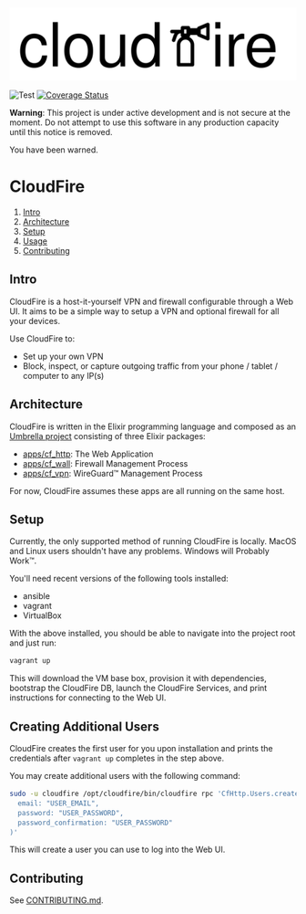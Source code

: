 ![](./apps/cf_http/assets/static/logo.svg)

![Test](https://github.com/CloudFire-LLC/cloudfire/workflows/Test/badge.svg)
[![Coverage Status](https://coveralls.io/repos/github/CloudFire-LLC/cloudfire/badge.svg?branch=master)](https://coveralls.io/github/CloudFire-LLC/cloudfire?branch=master)

**Warning**: This project is under active development and is not secure at the moment.
Do not attempt to use this software in any production capacity until this notice is removed.

You have been warned.

# CloudFire

1. [Intro](#intro)
2. [Architecture](#architecture)
3. [Setup](#setup)
4. [Usage](#usage)
5. [Contributing](#contributing)

## Intro

CloudFire is a host-it-yourself VPN and firewall configurable through a Web UI.
It aims to be a simple way to setup a VPN and optional firewall for all your
devices.

Use CloudFire to:

- Set up your own VPN
- Block, inspect, or capture outgoing traffic from your phone / tablet /
  computer to any IP(s)

## Architecture

CloudFire is written in the Elixir programming language and composed as an [Umbrella
project](https://elixir-lang.org/getting-started/mix-otp/dependencies-and-umbrella-projects.html)
consisting of three Elixir packages:

- [apps/cf_http](apps/cf_http): The Web Application
- [apps/cf_wall](apps/cf_wall): Firewall Management Process
- [apps/cf_vpn](apps/cf_vpn): WireGuard™ Management Process

For now, CloudFire assumes these apps are all running on the same host.

## Setup

Currently, the only supported method of running CloudFire is locally. MacOS and
Linux users shouldn't have any problems. Windows will Probably Work™.

You'll need recent versions of the following tools installed:

- ansible
- vagrant
- VirtualBox

With the above installed, you should be able to navigate into the project root
and just run:

```bash
vagrant up
```

This will download the VM base box, provision it with dependencies, bootstrap
the CloudFire DB, launch the CloudFire Services, and print instructions for
connecting to the Web UI.

## Creating Additional Users

CloudFire creates the first user for you upon installation and prints the
credentials after `vagrant up` completes in the step above.

You may create additional users with the following command:

```bash
sudo -u cloudfire /opt/cloudfire/bin/cloudfire rpc 'CfHttp.Users.create_user(
  email: "USER_EMAIL",
  password: "USER_PASSWORD",
  password_confirmation: "USER_PASSWORD"
)'
```

This will create a user you can use to log into the Web UI.

## Contributing

See [CONTRIBUTING.md](CONTRIBUTING.md).
